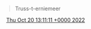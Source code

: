 > Truss\-t\-erniemeer

<img src="../../media/tweet.ico" width="12" /> [Thu Oct 20 13:11:11 +0000 2022](https://twitter.com/DromerDenker/status/1583083408497836032)